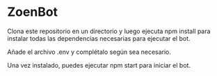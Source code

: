 # ZoenBot

Clona este repositorio en un directorio y luego ejecuta npm install para instalar todas las dependencias necesarias para ejecutar el bot.

Añade el archivo .env y complétalo según sea necesario.

Una vez instalado, puedes ejecutar npm start para iniciar el bot.
